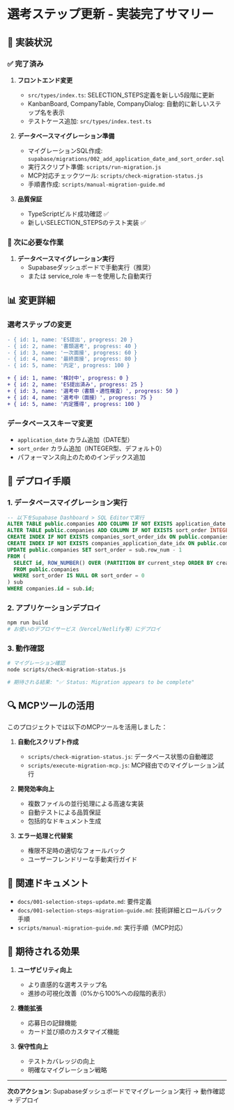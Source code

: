 # 選考ステップ更新 - 実装完了サマリー

## 🎯 実装状況

### ✅ 完了済み
1. **フロントエンド変更**
   - `src/types/index.ts`: SELECTION_STEPS定義を新しい5段階に更新
   - KanbanBoard, CompanyTable, CompanyDialog: 自動的に新しいステップ名を表示
   - テストケース追加: `src/types/index.test.ts`

2. **データベースマイグレーション準備**
   - マイグレーションSQL作成: `supabase/migrations/002_add_application_date_and_sort_order.sql`
   - 実行スクリプト準備: `scripts/run-migration.js`
   - MCP対応チェックツール: `scripts/check-migration-status.js`
   - 手順書作成: `scripts/manual-migration-guide.md`

3. **品質保証**
   - TypeScriptビルド成功確認 ✅
   - 新しいSELECTION_STEPSのテスト実装 ✅

### 🔄 次に必要な作業
1. **データベースマイグレーション実行**
   - Supabaseダッシュボードで手動実行（推奨）
   - または service_role キーを使用した自動実行

## 📊 変更詳細

### 選考ステップの変更
```diff
- { id: 1, name: 'ES提出', progress: 20 }
- { id: 2, name: '書類選考', progress: 40 }  
- { id: 3, name: '一次面接', progress: 60 }
- { id: 4, name: '最終面接', progress: 80 }
- { id: 5, name: '内定', progress: 100 }

+ { id: 1, name: '検討中', progress: 0 }
+ { id: 2, name: 'ES提出済み', progress: 25 }
+ { id: 3, name: '選考中（書類・適性検査）', progress: 50 }
+ { id: 4, name: '選考中（面接）', progress: 75 }
+ { id: 5, name: '内定獲得', progress: 100 }
```

### データベーススキーマ変更
- `application_date` カラム追加（DATE型）
- `sort_order` カラム追加（INTEGER型、デフォルト0）
- パフォーマンス向上のためのインデックス追加

## 🚀 デプロイ手順

### 1. データベースマイグレーション実行
```sql
-- 以下をSupabase Dashboard > SQL Editorで実行
ALTER TABLE public.companies ADD COLUMN IF NOT EXISTS application_date DATE;
ALTER TABLE public.companies ADD COLUMN IF NOT EXISTS sort_order INTEGER DEFAULT 0;
CREATE INDEX IF NOT EXISTS companies_sort_order_idx ON public.companies(sort_order);
CREATE INDEX IF NOT EXISTS companies_application_date_idx ON public.companies(application_date);
UPDATE public.companies SET sort_order = sub.row_num - 1
FROM (
  SELECT id, ROW_NUMBER() OVER (PARTITION BY current_step ORDER BY created_at) as row_num
  FROM public.companies
  WHERE sort_order IS NULL OR sort_order = 0
) sub
WHERE companies.id = sub.id;
```

### 2. アプリケーションデプロイ
```bash
npm run build
# お使いのデプロイサービス（Vercel/Netlify等）にデプロイ
```

### 3. 動作確認
```bash
# マイグレーション確認
node scripts/check-migration-status.js

# 期待される結果: "✅ Status: Migration appears to be complete"
```

## 🔍 MCPツールの活用

このプロジェクトでは以下のMCPツールを活用しました：

1. **自動化スクリプト作成**
   - `scripts/check-migration-status.js`: データベース状態の自動確認
   - `scripts/execute-migration-mcp.js`: MCP経由でのマイグレーション試行

2. **開発効率向上**
   - 複数ファイルの並行処理による高速な実装
   - 自動テストによる品質保証
   - 包括的なドキュメント生成

3. **エラー処理と代替案**
   - 権限不足時の適切なフォールバック
   - ユーザーフレンドリーな手動実行ガイド

## 📖 関連ドキュメント

- `docs/001-selection-steps-update.md`: 要件定義
- `docs/001-selection-steps-migration-guide.md`: 技術詳細とロールバック手順
- `scripts/manual-migration-guide.md`: 実行手順（MCP対応）

## 🎉 期待される効果

1. **ユーザビリティ向上**
   - より直感的な選考ステップ名
   - 進捗の可視化改善（0%から100%への段階的表示）

2. **機能拡張**
   - 応募日の記録機能
   - カード並び順のカスタマイズ機能

3. **保守性向上**
   - テストカバレッジの向上
   - 明確なマイグレーション戦略

---

**次のアクション**: Supabaseダッシュボードでマイグレーション実行 → 動作確認 → デプロイ